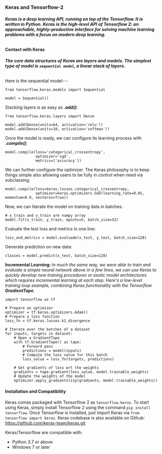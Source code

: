 ### **Keras and Tensorflow-2**
###### **Keras is a deep learning API, running on top of the ***Tensorflow***. It is written in Python. Keras is the high-level API of Tensorflow 2: an approachable, highly-productive interface for solving machine learning problems with a focus on modern deep learning.**

#### **Contact with Keras**
###### **The core data structures of Keras are ***layers*** and ***models***. The simplest type of model is `sequential model`, a linear stack of layers.**

Here is the sequential model---
```
from tensorflow.keras.models import Sequential

model = Sequential()
```
Stacking layers is as easy as ***.add()***:
```
from tensorflow.keras.layers import Dense

model.add(Dense(units=64, activation='relu'))
model.add(Dense(units=10, activation='softmax'))
```
Once the model is ready, we can configure its learning process with ***.compile()***:
```
model.compile(loss='categorical_crossentropy',
              optimizer='sgd',
              metrics=['accuracy'])
```
We can further configure the optimizer. The Keras philosophy is to keep things simple also allowing users to be fully in control when need via subclassing.
```
model.compile(loss=keras.losses.categorical_crossentropy,
              optimizer=keras.optimizers.SGD(learning_rate=0.01, momentum=0.9, nesterov=True))
```
Now, we can literate the model on training data in batches:
```
# x_train and y_train are numpy array
model.fit(x_train, y_train, epochs=5, batch_size=32)
```
Evaluate the test loss and metrics in one line:
```
loss_and_metrics = model.evaluade(x_test, y_test, batch_size=128)
```
Generate prediction on new data:
```
classes = model.predict(x_test, batch_size=128)
```
**Incremental Learning:** *In much the same way, we were able to train and evaluate a simple neural network above in a few lines, we can use Keras to quickly develop new training procedures or exotic model architectures which requires incremental learning at each step. Here's a low-level training loop example, combining Keras functionality with the Tensorflow ***GradientTape***.*
```
import tensorflow as tf

# Prepare an optimizer
optimizer = tf.keras.optimizers.Adam()
# Prepare a loss function
loss_fn = tf.keras.losses.k1_divergence

# Iterate over the batches of a dataset
for inputs, targets in dataset:
    # Open a GradientTape
    with tf.GradientTape() as tape:
        # Forward pass
        predictions = model(inputs)
        # Compute the loss value for this batch
        loss_value = loss_fn(targets, predictions)
    
    # Get gradients of loss wrt the weights
    gradients = tape.gradient(loss_value, model.trainable_weights)
    # Update the weights of the model
    optimizer.apply_gradients(zip(gradients, model.trainable_weights))
```
#### Installation and Compatibility
Keras comes packaged with Tensorflow 2 as `tensorflow.keras`. To start using Keras, simply install Tensorflow 2 using the command `pip install tensorflow`. Once Tensorflow is installed, just import Keras via `from tensorflow import keras`. Keras codebase is also available on Github: https://github.com/keras-team/keras.git

Keras/Tensorflow are compatible with:
* Python 3.7 or above
* Windows 7 or later